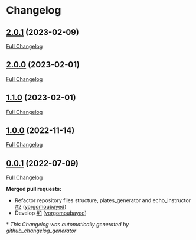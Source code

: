 # Changelog

## [2.0.1](https://github.com/brsynth/icfree-ml/tree/2.0.1) (2023-02-09)

[Full Changelog](https://github.com/brsynth/icfree-ml/compare/2.0.0...2.0.1)

## [2.0.0](https://github.com/brsynth/icfree-ml/tree/2.0.0) (2023-02-01)

[Full Changelog](https://github.com/brsynth/icfree-ml/compare/1.1.0...2.0.0)

## [1.1.0](https://github.com/brsynth/icfree-ml/tree/1.1.0) (2023-02-01)

[Full Changelog](https://github.com/brsynth/icfree-ml/compare/1.0.0...1.1.0)

## [1.0.0](https://github.com/brsynth/icfree-ml/tree/1.0.0) (2022-11-14)

[Full Changelog](https://github.com/brsynth/icfree-ml/compare/0.0.1...1.0.0)

## [0.0.1](https://github.com/brsynth/icfree-ml/tree/0.0.1) (2022-07-09)

[Full Changelog](https://github.com/brsynth/icfree-ml/compare/21cd48be673e67d45cdad8ce5f92d6ad41728f43...0.0.1)

**Merged pull requests:**

- Refactor repository files structure, plates\_generator and echo\_instructor [\#2](https://github.com/brsynth/icfree-ml/pull/2) ([yorgomoubayed](https://github.com/yorgomoubayed))
- Develop [\#1](https://github.com/brsynth/icfree-ml/pull/1) ([yorgomoubayed](https://github.com/yorgomoubayed))



\* *This Changelog was automatically generated by [github_changelog_generator](https://github.com/github-changelog-generator/github-changelog-generator)*

